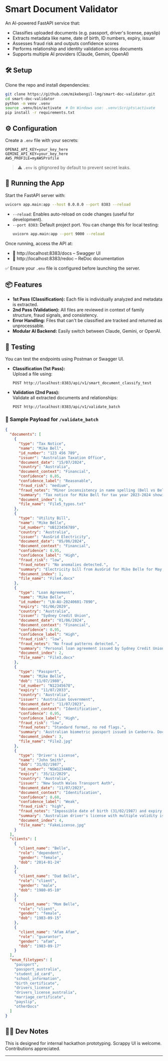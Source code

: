 # Smart Document Validator

An AI-powered FastAPI service that:
- Classifies uploaded documents (e.g. passport, driver's license, payslip)
- Extracts metadata like name, date of birth, ID numbers, expiry, issuer
- Assesses fraud risk and outputs confidence scores
- Performs relationship and identity validation across documents
- Supports multiple AI providers (Claude, Gemini, OpenAI)

## 🛠️ Setup

Clone the repo and install dependencies:

```bash
git clone https://github.com/mikebengil-lmg/smart-doc-validator.git
cd smart-doc-validator
python -m venv .venv
source .venv/bin/activate  # On Windows use: .venv\Scripts\activate
pip install -r requirements.txt
```

## ⚙️ Configuration

Create a `.env` file with your secrets:

```env
OPENAI_API_KEY=your_key_here
GEMINI_API_KEY=your_key_here
AWS_PROFILE=myAWSProfile
```

> ⚠️ `.env` is gitignored by default to prevent secret leaks.

## 🚀 Running the App

Start the FastAPI server with:

```bash
uvicorn app.main:app --host 0.0.0.0 --port 8383 --reload
```

- `--reload`: Enables auto-reload on code changes (useful for development).
- `--port 8383`: Default project port. You can change this for local testing:
  ```bash
  uvicorn app.main:app --port 9000 --reload
  ```

Once running, access the API at:

- 🔗 http://localhost:8383/docs – Swagger UI
- 🔗 http://localhost:8383/redoc – ReDoc documentation

✅ Ensure your `.env` file is configured before launching the server.

## 📦 Features

- **1st Pass (Classification):** Each file is individually analyzed and metadata is extracted.
- **2nd Pass (Validation):** All files are reviewed in context of family structure, fraud signals, and consistency.
- **Error Handling:** Files that can't be classified are tracked and returned as unprocessable.
- **Modular AI Backend:** Easily switch between Claude, Gemini, or OpenAI.

## 🧪 Testing

You can test the endpoints using Postman or Swagger UI.

- **Classification (1st Pass):**  
  Upload a file using:
  ```
  POST http://localhost:8383/api/v1/smart_document_classify_test
  ```

- **Validation (2nd Pass):**  
  Validate all extracted documents and relationships:
  ```
  POST http://localhost:8383/api/v1/validate_batch
  ```

### 🧾 Sample Payload for `/validate_batch`
```json
{
  "documents": [
    {
      "type": "Tax Notice",
      "name": "Mike Bell",
      "id_number": "123 456 789",
      "issuer": "Australian Taxation Office",
      "document_date": "15/07/2024",
      "country": "Australia",
      "document_context": "Financial",
      "confidence": 0.85,
      "confidence_label": "Reasonable",
      "fraud_risk": "medium",
      "fraud_notes": "Minor inconsistency in name spelling (Bell vs Belle). May indicate document from alternate identity.",
      "summary": "Tax notice for Mike Bell for tax year 2023-2024 showing amount owed of AUD 12,345.67. Document appears suitable for CRM upload despite minor typos in original text.",
      "document_index": 0,
      "file_name": "File5_typos.txt"
    },
    {
      "type": "Utility Bill",
      "name": "Mike Belle",
      "id_number": "UB123456789",
      "country": "Australia",
      "issuer": "AusGrid Electricity",
      "document_date": "05/06/2024",
      "document_context": "Financial",
      "confidence": 0.95,
      "confidence_label": "High",
      "fraud_risk": "low",
      "fraud_notes": "No anomalies detected.",
      "summary": "Electricity bill from AusGrid for Mike Belle for May 2024 billing period. Contains clear account details, billing address and amount due. Suitable for CRM upload as proof of address and identity verification.",
      "document_index": 1,
      "file_name": "File4.docx"
    },
    {
      "type": "Loan Agreement",
      "name": "Mike Belle",
      "id_number": "LN-AU-20240601-7890",
      "expiry": "01/06/2029",
      "country": "Australia",
      "issuer": "Sydney Credit Union",
      "document_date": "01/06/2024",
      "document_context": "Financial",
      "confidence": 0.95,
      "confidence_label": "High",
      "fraud_risk": "low",
      "fraud_notes": "No fraud patterns detected.",
      "summary": "Personal loan agreement issued by Sydney Credit Union to Mike Belle for AUD 50,000 for home renovation purposes. Valid from June 1, 2024 to June 1, 2029. Document appears complete and suitable for CRM upload.",
      "document_index": 2,
      "file_name": "File3.docx"
    },
    {
      "type": "Passport",
      "name": "Mike Belle",
      "dob": "11/07/1980",
      "id_number": "N12345678",
      "expiry": "11/07/2033",
      "country": "Australia",
      "issuer": "Australian Government",
      "document_date": "11/07/2023",
      "document_context": "Identification",
      "confidence": 0.95,
      "confidence_label": "High",
      "fraud_risk": "low",
      "fraud_notes": "Standard format, no red flags.",
      "summary": "Australian biometric passport issued in Canberra. Document appears to be a standard Australian passport with 10-year validity period. Contains all required identification fields and is suitable for CRM upload.",
      "document_index": 3,
      "file_name": "File2.jpg"
    },
    {
      "type": "Driver's License",
      "name": "John Smith",
      "dob": "31/02/1987",
      "id_number": "NSW1234ABC",
      "expiry": "35/12/2029",
      "country": "Australia",
      "issuer": "New South Wales Transport Auth",
      "document_date": "11/07/2023",
      "document_context": "Identification",
      "confidence": 0.60,
      "confidence_label": "Weak",
      "fraud_risk": "high",
      "fraud_notes": "Impossible date of birth (31/02/1987) and expiry (35/12/2029). Fake issuer format. Potentially tampered template.",
      "summary": "Australian driver's license with multiple validity issues including impossible dates and suspicious issuer formatting. Not suitable for CRM upload due to high likelihood of being a mock or tampered document.",
      "document_index": 4,
      "file_name": "FakeLicense.jpg"
    }
  ],
  "clients": [
    {
      "client_name": "Belle",
      "role": "dependent",
      "gender": "female",
      "dob": "2014-01-24"
    },
    {
      "client_name": "Dad Belle",
      "role": "client",
      "gender": "male",
      "dob": "1980-05-10"
    },
    {
      "client_name": "Mom Belle",
      "role": "client",
      "gender": "female",
      "dob": "1983-09-15"
    },
    {
      "client_name": "Afam Afam",
      "role": "guarantor",
      "gender": "afam",
      "dob": "1983-09-17"
    }
  ],
  "enum_filetypes": [
    "passport",
    "passport_australia",
    "student_id_card",
    "school_information",
    "birth_certificate",
    "drivers_license",
    "drivers_license_australia",
    "marriage_certificate",
    "payslip",
    "otherDocs"
  ]
}
```

## 🧑‍💻 Dev Notes

This is designed for internal hackathon prototyping. Scrappy UI is welcome. Contributions appreciated.

---